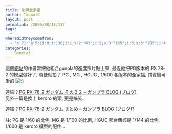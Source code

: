 ```yaml
---
title: 剛彈全家福
author: TaopaiC
layout: post
permalink: /2006/08/15/137
tags:
  - 
wheredidtheycomefrom:
  - 's:71:"a:5:{i:0;i:138;i:1;s:2:"63";i:2;s:3:"165";i:3;s:3:"205";i:4;s:3:"198";}";'
categories:
  - General
---
```

這個[網站][1]的作者常把他組合gunpla的進度照片貼上來, 最近他把PG版本的 RX 78-2 的模型做好了, 順便就拍了 PG , MG , HGUC , 1/600 各版本的全家福, 其實蠻可愛的 <img src='http://pctao.org/wp-includes/images/smilies/icon_smile.gif' alt=':)' class='wp-smiley' /> 

連結:? [PG RX-78-2 ガンダム その２２ &#8211; ガンプラ BLOG (ブログ)][2]  
另外一篇是換上 keroro 的頭, 更是搞笑..

連結:? [PG RX-78-2 ガンダム まとめ &#8211; ガンプラ BLOG (ブログ)?][3]

註: PG 是 1/60 的比例, MG 是 1/100 的比例, HGUC 那台應該是 1/144 的比例, 1/600 是 keroro 模型的配件&#8230;

 [1]: http://www.gunplablog.com/ "ガンプラ BLOG (ブログ)"
 [2]: http://www.gunplablog.com/archives/2006/08/pg_rx782_21.shtml "PG RX-78-2 ガンダム その２２ - ガンプラ BLOG (ブログ)"
 [3]: http://www.gunplablog.com/archives/2006/08/pg_rx782_22.shtml "PG RX-78-2 ガンダム まとめ - ガンプラ BLOG (ブログ)"